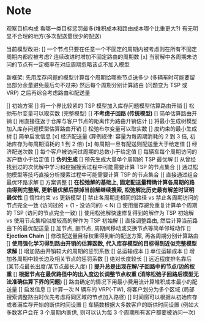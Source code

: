 # Note

观察目标构成
  看哪一类目标惩罚最多(堆积成本和路由成本哪个比重更大?)
  有无明显不合理的地方(多次配送量很少的配送)

当前模型改进:
[] 一个节点只要在任意一个不固定的周期内被考虑则在所有不固定周期内都应被考虑?
连续改进时增加不固定路由的周期数
[x] 当前解中各周期未访问的节点有一定概率在对应周期忽略该点不加入模型


新框架:
先用库存问题的模型计算每个周期给哪些节点送多少 (多辆车时可能要留出部分余量避免最后匀不过来)
然后每个周期分别计算路由 (问题变为 TSP 或 VRP)
之后再综合考虑路由和配送量

[] 初始方案
  [] 将一个界比较紧的 TSP 模型加入库存问题模型估算路由开销
    [] 松弛布尔变量可以取实数 (完整模型)
    [] **不考虑子回路 (传统模型)**
  [] 简单估算路由开销
    [] 用直接往返于仓库与客户节点的距离作为路由开销估计
  [] 将最小生成树模型加入库存问题模型估算路由开销
      [] 松弛布尔变量可以取实数
      [] 度约束的最小生成树
  [] 简单启发信息
    [x] 经济配送量 (算例规律: 容量为每周期消耗的 2 到 3 倍, 初始库存为每周期消耗的 1 到 2 倍)
      [x] 每周期一旦有配送则配送量大于给定值
    [] 经济配送次数
      [] 每个客户被访问过周期的总数小于给定值
      [] 每辆车每个周期访问的客户数小于给定值
  [] **伪列生成**
    [] 预先生成大量单个周期的 TSP 最优解
      [] 从曾经找到过的次优解中学习和挖掘搜索过程中可能需要计算 TSP 的节点集合
      [] 通过松弛模型等技巧直接分析搜索过程中可能需要计算 TSP 的节点集合
    [] 直接通过组合最优环路求解
[] 方案调整
  [] **在松弛解的基础上, 固定配送量精确计算各周期的路由得到完整解, 更新最优解后禁掉当前解继续搜索, 松弛解比历史最有解差时证明最优性**
    [] 惰性约束 vs 更新模型
    [] 禁止各周期走相同的路径 vs 禁止各周期访问的节点完全一致 (访问过的 + (1 - 没访问的) < N)
    [] 使用缓存避免重复计算单个周期的 TSP (访问的节点完全一致)
    [] 使用松弛解快速修复得到的解作为 TSP 初始解 vs 使用节点集相似度较高的解作为 TSP 初始解
  [] 直接调整路由, 然后计算当前路由下的最优配送量
    [] 加节点, 删节点, 周期间移动或交换节点等简单邻域动作
    [] **Ejection Chain**
  [] 修改配送量目标权重得到新的配送方案, 再各周期分别计算路由
    [] **使用强化学习得到路由开销的估算函数, 代入库存模型的目标得到近似完整模型求解**
    [] 增加路由开销较大的周期的惩罚系数
      [] 总运输成本
      [] 单位运输成本
    [] 增加各周期中较长边及相关节点的惩罚系数
      [] 绝对长度较长
      [] 远近程度排名靠后 (某节点最长出度/某节点最长入度)
    [] **提升总是出现在解/子回路中的节点/边的权重**
    [] **根据节点在最优路径中的出入度边长调整节点权重 (消除松弛子回路后模型无法准确估算下界的问题)**
  [] 路由确定的情况下用最小费用流计算堆积成本最小的配送量
[] 启发信息
  [] 计算一次 N 辆车的 VRP(-TW), 将客户划分为多个区域 (局部搜索调整路由时优先考虑将同区域的节点加入路径)
    [] 时间窗可以根据从初始库存或者满库存开始的断供时间设置
    [] 车辆数根据大多数客户的断供时间设置 (例如大多数客户会在 3 个周期内断供, 则可以认为每 3 个周期所有客户都要被访问一次)
